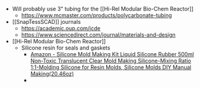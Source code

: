- Will probably use 3" tubing for the [[Hi-Rel Modular Bio-Chem Reactor]]
	- https://www.mcmaster.com/products/polycarbonate-tubing
- [[SnapTessSCAD]] journals
	- https://academic.oup.com/jcde
	- https://www.sciencedirect.com/journal/materials-and-design
- [[Hi-Rel Modular Bio-Chem Reactor]]
	- Silicone resin for seals and gaskets
		- [Amazon - Silicone Mold Making Kit Liquid Silicone Rubber 500ml Non-Toxic Translucent Clear Mold Making Silicone-Mixing Ratio 1:1-Molding Silicone for Resin Molds, Silicone Molds DIY Manual Making(20.46oz) ](https://www.amazon.ca/LETS-RESIN-Silicone-Making-Non-Toxic/dp/B07V5FFPWC/ref=sr_1_2_sspa?crid=KN53EP7LBJ8U&dib=eyJ2IjoiMSJ9.aQ-9g_e7h3ucDm7Qw3I41bjzvLCpEzK2j38wg0b_5-3VoDKK4xbeTC6xCJt_ZYbO0MtghfQFs0bNre68nRH4nrugACuZefCKCOgxlHQ0qBuWr1yBcME52LoehVu5JABzrQaKRxd-KgcIwivXLJhozy56qjaMHayWtnfzJPvR9F_3_8Ykafr1RC486ILO0jqTTsMeZwnQnubau7x7GE2tARrqMLndzn5Oe0pdd-LH-GfagmWf6gghAvZT5ZWzhO7kJkb-EA3CnWPqKTaluIUmWp6LXi4fF-gzdyZY5P5lsbk.yhUygD0jQ-1UCgR-Ap6qPW8kyTl09QhqMe-69ITjrWU&dib_tag=se&keywords=silicone+medical+molding&qid=1709687335&sprefix=silicone+medical+molding%2Caps%2C103&sr=8-2-spons&sp_csd=d2lkZ2V0TmFtZT1zcF9hdGY&psc=1)
		-

